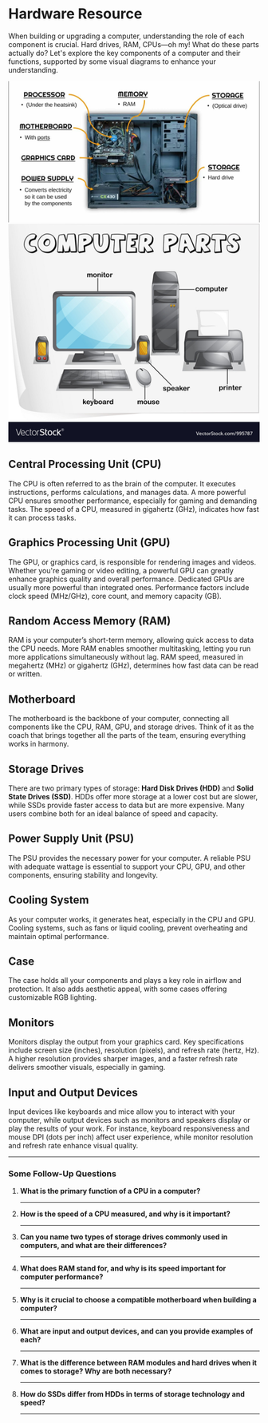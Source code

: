 # Hardware Resource

When building or upgrading a computer, understanding the role of each component is crucial. Hard drives, RAM, CPUs—oh my! What do these parts actually do? Let's explore the key components of a computer and their functions, supported by some visual diagrams to enhance your understanding.

![Diagram of Components](https://github.com/Striving-to-learn/Technical-writing/blob/main/images/Picture1.png)  
![Another Component Diagram](https://github.com/Striving-to-learn/Technical-writing/blob/main/images/Picture2.png)

## Central Processing Unit (CPU)
The CPU is often referred to as the brain of the computer. It executes instructions, performs calculations, and manages data. A more powerful CPU ensures smoother performance, especially for gaming and demanding tasks. The speed of a CPU, measured in gigahertz (GHz), indicates how fast it can process tasks.

## Graphics Processing Unit (GPU)
The GPU, or graphics card, is responsible for rendering images and videos. Whether you're gaming or video editing, a powerful GPU can greatly enhance graphics quality and overall performance. Dedicated GPUs are usually more powerful than integrated ones. Performance factors include clock speed (MHz/GHz), core count, and memory capacity (GB).

## Random Access Memory (RAM)
RAM is your computer’s short-term memory, allowing quick access to data the CPU needs. More RAM enables smoother multitasking, letting you run more applications simultaneously without lag. RAM speed, measured in megahertz (MHz) or gigahertz (GHz), determines how fast data can be read or written.

## Motherboard
The motherboard is the backbone of your computer, connecting all components like the CPU, RAM, GPU, and storage drives. Think of it as the coach that brings together all the parts of the team, ensuring everything works in harmony.

## Storage Drives
There are two primary types of storage: **Hard Disk Drives (HDD)** and **Solid State Drives (SSD)**. HDDs offer more storage at a lower cost but are slower, while SSDs provide faster access to data but are more expensive. Many users combine both for an ideal balance of speed and capacity.

## Power Supply Unit (PSU)
The PSU provides the necessary power for your computer. A reliable PSU with adequate wattage is essential to support your CPU, GPU, and other components, ensuring stability and longevity.

## Cooling System
As your computer works, it generates heat, especially in the CPU and GPU. Cooling systems, such as fans or liquid cooling, prevent overheating and maintain optimal performance.

## Case
The case holds all your components and plays a key role in airflow and protection. It also adds aesthetic appeal, with some cases offering customizable RGB lighting.

## Monitors
Monitors display the output from your graphics card. Key specifications include screen size (inches), resolution (pixels), and refresh rate (hertz, Hz). A higher resolution provides sharper images, and a faster refresh rate delivers smoother visuals, especially in gaming.

## Input and Output Devices
Input devices like keyboards and mice allow you to interact with your computer, while output devices such as monitors and speakers display or play the results of your work. For instance, keyboard responsiveness and mouse DPI (dots per inch) affect user experience, while monitor resolution and refresh rate enhance visual quality.

---

### Some Follow-Up Questions

1. **What is the primary function of a CPU in a computer?**  
   ________________________________________________________________________________

2. **How is the speed of a CPU measured, and why is it important?**  
   ________________________________________________________________________________

3. **Can you name two types of storage drives commonly used in computers, and what are their differences?**  
   ________________________________________________________________________________

4. **What does RAM stand for, and why is its speed important for computer performance?**  
   ________________________________________________________________________________

5. **Why is it crucial to choose a compatible motherboard when building a computer?**  
   ________________________________________________________________________________

6. **What are input and output devices, and can you provide examples of each?**  
   ________________________________________________________________________________

7. **What is the difference between RAM modules and hard drives when it comes to storage? Why are both necessary?**  
   ________________________________________________________________________________

8. **How do SSDs differ from HDDs in terms of storage technology and speed?**  
   ________________________________________________________________________________
